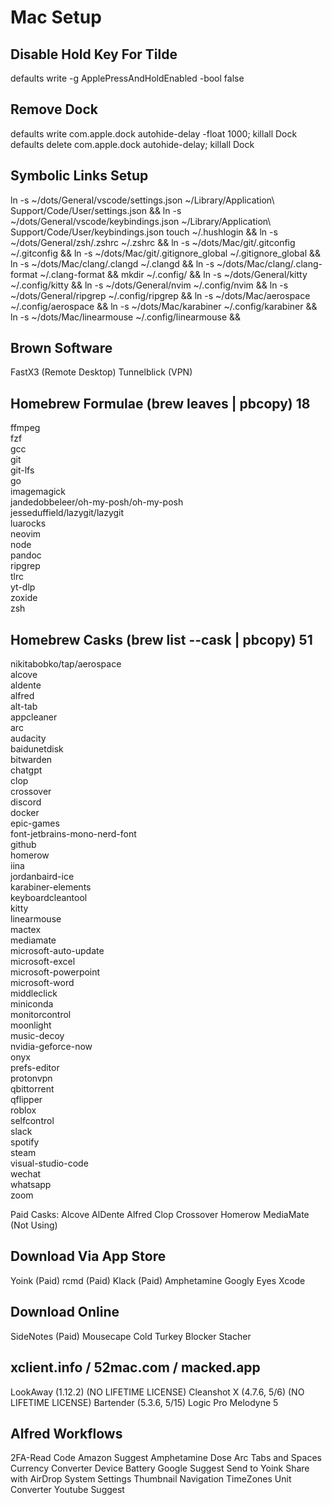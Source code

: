 # Mac Setup

## Disable Hold Key For Tilde

defaults write -g ApplePressAndHoldEnabled -bool false

## Remove Dock

defaults write com.apple.dock autohide-delay -float 1000; killall Dock
defaults delete com.apple.dock autohide-delay; killall Dock

## Symbolic Links Setup

ln -s ~/dots/General/vscode/settings.json ~/Library/Application\ Support/Code/User/settings.json &&
ln -s ~/dots/General/vscode/keybindings.json ~/Library/Application\ Support/Code/User/keybindings.json
touch ~/.hushlogin &&
ln -s ~/dots/General/zsh/.zshrc ~/.zshrc &&
ln -s ~/dots/Mac/git/.gitconfig ~/.gitconfig &&
ln -s ~/dots/Mac/git/.gitignore_global ~/.gitignore_global &&
ln -s ~/dots/Mac/clang/.clangd ~/.clangd &&
ln -s ~/dots/Mac/clang/.clang-format ~/.clang-format &&
mkdir ~/.config/ &&
ln -s ~/dots/General/kitty ~/.config/kitty &&
ln -s ~/dots/General/nvim ~/.config/nvim &&
ln -s ~/dots/General/ripgrep ~/.config/ripgrep &&
ln -s ~/dots/Mac/aerospace ~/.config/aerospace &&
ln -s ~/dots/Mac/karabiner ~/.config/karabiner &&
ln -s ~/dots/Mac/linearmouse ~/.config/linearmouse &&

## Brown Software

FastX3 (Remote Desktop)
Tunnelblick (VPN)

## Homebrew Formulae (brew leaves | pbcopy) 18

ffmpeg \
fzf \
gcc \
git \
git-lfs \
go \
imagemagick \
jandedobbeleer/oh-my-posh/oh-my-posh \
jesseduffield/lazygit/lazygit \
luarocks \
neovim \
node \
pandoc \
ripgrep \
tlrc \
yt-dlp \
zoxide \
zsh

## Homebrew Casks (brew list --cask | pbcopy) 51

nikitabobko/tap/aerospace \
alcove \
aldente \
alfred \
alt-tab \
appcleaner \
arc \
audacity \
baidunetdisk \
bitwarden \
chatgpt \
clop \
crossover \
discord \
docker \
epic-games \
font-jetbrains-mono-nerd-font \
github \
homerow \
iina \
jordanbaird-ice \
karabiner-elements \
keyboardcleantool \
kitty \
linearmouse \
mactex \
mediamate \
microsoft-auto-update \
microsoft-excel \
microsoft-powerpoint \
microsoft-word \
middleclick \
miniconda \
monitorcontrol \
moonlight \
music-decoy \
nvidia-geforce-now \
onyx \
prefs-editor \
protonvpn \
qbittorrent \
qflipper \
roblox \
selfcontrol \
slack \
spotify \
steam \
visual-studio-code \
wechat \
whatsapp \
zoom

Paid Casks:
Alcove
AlDente
Alfred
Clop
Crossover
Homerow
MediaMate (Not Using)

## Download Via App Store

Yoink (Paid)
rcmd (Paid)
Klack (Paid)
Amphetamine
Googly Eyes
Xcode

## Download Online

SideNotes (Paid)
Mousecape
Cold Turkey Blocker
Stacher

## xclient.info / 52mac.com / macked.app

LookAway (1.12.2) (NO LIFETIME LICENSE)
Cleanshot X (4.7.6, 5/6) (NO LIFETIME LICENSE)
Bartender (5.3.6, 5/15)
Logic Pro
Melodyne 5

## Alfred Workflows

2FA-Read Code
Amazon Suggest
Amphetamine Dose
Arc Tabs and Spaces
Currency Converter
Device Battery
Google Suggest
Send to Yoink
Share with AirDrop
System Settings
Thumbnail Navigation
TimeZones
Unit Converter
Youtube Suggest
